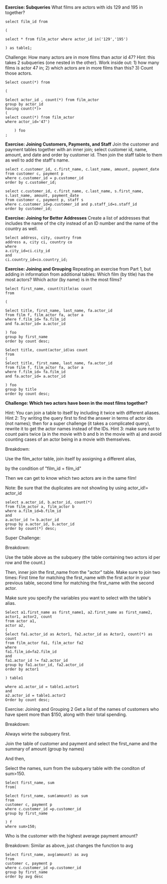 **Exercise: Subqueries**
What films are actors with ids 129 and 195 in together?


```
select film_id from 

(

select * from film_actor where actor_id in('129','195')

) as table1;
```


Challenge: How many actors are in more films than actor id 47? Hint: this takes 2 subqueries (one nested in the other). Work inside out: 1) how many films is actor 47 in; 2) which actors are in more films than this? 3) Count those actors.


```
Select count(*) from

(

Select actor_id , count(*) from film_actor 
group by actor_id
having count(*)>
(
select count(*) from film_actor 
where actor_id='47')
	
	) foo
;

```

**Exercise: Joining Customers, Payments, and Staff**
Join the customer and payment tables together with an inner join; select customer id, name, amount, and date and order by customer id. Then join the staff table to them as well to add the staff's name.

```
select c.customer_id, c.first_name, c.last_name, amount, payment_date
from customer c, payment p 
where c.customer_id = p.customer_id
order by c.customer_id;
```

```
select c.customer_id, c.first_name, c.last_name, s.first_name, s.last_name, amount, payment_date
from customer c, payment p, staff s
where c.customer_id=p.customer_id and p.staff_id=s.staff_id
order by customer_id;
```


**Exercise: Joining for Better Addresses**
Create a list of addresses that includes the name of the city instead of an ID number and the name of the country as well.

```
Select address, city, country from 
address a, city ci, country co
where
a.city_id=ci.city_id
and
ci.country_id=co.country_id;
```


**Exercise: Joining and Grouping**
Repeating an exercise from Part 1, but adding in information from additional tables: Which film (by title) has the most actors? Which actor (by name) is in the most films?

```
Select first_name, count(title)as count
from 

(
	
Select title, first_name, last_name, fa.actor_id
from film f, film_actor fa, actor a
where f.film_id= fa.film_id 
and fa.actor_id= a.actor_id
	
) foo
group by first_name
order by count desc;
```


```
Select title, count(actor_id)as count
from 
(
Select title, first_name, last_name, fa.actor_id
from film f, film_actor fa, actor a
where f.film_id= fa.film_id 
and fa.actor_id= a.actor_id

) foo
group by title
order by count desc;
```


**Challenge: Which two actors have been in the most films together?**

Hint: You can join a table to itself by including it twice with different aliases. Hint 2: Try writing the query first to find the answer in terms of actor ids (not names); then for a super challenge (it takes a complicated query), rewrite it to get the actor names instead of the IDs. Hint 3: make sure not to count pairs twice (a in the movie with b and b in the movie with a) and avoid counting cases of an actor being in a movie with themselves.


Breakdown:

Use the film_actor table, join itself by assigning a different alias,

by the condition of "film_id = film_id"

Then we can get to know which two actors are in the same film!

Note: Be sure that the duplicates are not showling by using actor_id!= actor_id


```
select a.actor_id, b.actor_id, count(*)
from film_actor a, film_actor b
where a.film_id=b.film_id
and
a.actor_id != b.actor_id
group by a.actor_id, b.actor_id
order by count(*) desc;
```

Super Challenge:

Breakdown:

Use the table above as the subquery (the table containing two actors id per row and the count.)

Then, inner join the first_name from the "actor" table.
Make sure to join two times:
First time for matching the first_name with the first actor in your previous table,
second time for matching the first_name with the second actor.

Make sure you specify the variables you want to select with the table's alias.

```
Select a1.first_name as first_name1, a2.first_name as first_name2,
actor1, actor2, count
from actor a1, 
actor a2,
(      
Select fa1.actor_id as Actor1, fa2.actor_id as Actor2, count(*) as count
from film_actor fa1, film_actor fa2
where 
fa1.film_id=fa2.film_id
and
fa1.actor_id != fa2.actor_id
group by fa1.actor_id, fa2.actor_id
order by actor1

) table1

where a1.actor_id = table1.actor1
and
a2.actor_id = table1.actor2
Order by count desc;

```

Exercise: Joining and Grouping 2
Get a list of the names of customers who have spent more than $150, along with their total spending.

Breakdown:

Always wirte the subquery first.

Join the table of customer and payment and select the first_name and the summary of amount (group by names)

And then,

Select the names, sum from the subquery table with the conditon of sum>150. 

```
Select first_name, sum
from(

Select first_name, sum(amount) as sum
from 
customer c, payment p
where c.customer_id =p.customer_id
group by first_name

) f
where sum>150;
```

Who is the customer with the highest average payment amount?

Breakdown: 
Similar as above, just changes the function to avg

```
Select first_name, avg(amount) as avg
from 
customer c, payment p
where c.customer_id =p.customer_id
group by first_name
order by avg desc
```
